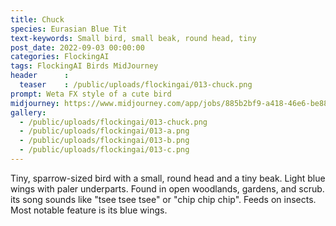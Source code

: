 ```yaml
---
title: Chuck
species: Eurasian Blue Tit
text-keywords: Small bird, small beak, round head, tiny
post_date: 2022-09-03 00:00:00
categories: FlockingAI
tags: FlockingAI Birds MidJourney
header      :
  teaser    : /public/uploads/flockingai/013-chuck.png
prompt: Weta FX style of a cute bird
midjourney: https://www.midjourney.com/app/jobs/885b2bf9-a418-46e6-be88-e9409fc6d982
gallery: 
  - /public/uploads/flockingai/013-chuck.png
  - /public/uploads/flockingai/013-a.png
  - /public/uploads/flockingai/013-b.png
  - /public/uploads/flockingai/013-c.png
---
```


Tiny, sparrow-sized bird with a small, round head and a tiny beak. Light blue wings with paler underparts. Found in open woodlands, gardens, and scrub. its song sounds like "tsee tsee tsee" or "chip chip chip". Feeds on insects. Most notable feature is its blue wings.
